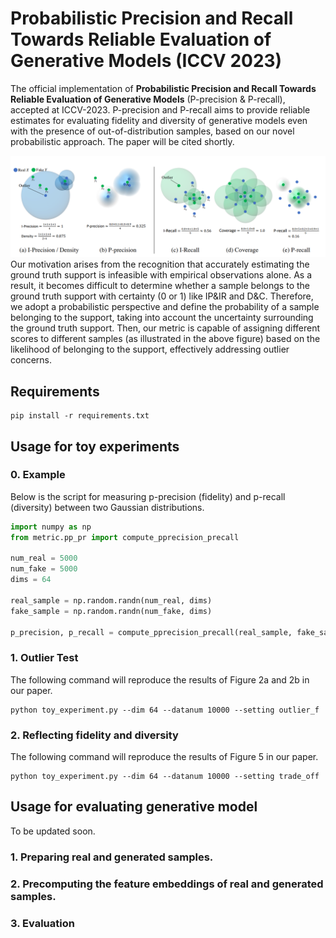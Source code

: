 # Probabilistic Precision and Recall Towards Reliable Evaluation of Generative Models (ICCV 2023)
The official implementation of **Probabilistic Precision and Recall Towards Reliable Evaluation of Generative Models** (P-precision & P-recall), accepted at ICCV-2023.
P-precision and P-recall aims to provide reliable estimates for evaluating fidelity and diversity of generative models even with the presence of out-of-distribution samples, based on our novel probabilistic approach.
The paper will be cited shortly.

![figure/image2.png](figure/image2.png)
Our motivation arises from the recognition that accurately estimating the ground truth support is infeasible with empirical observations alone. As a result, it becomes difficult to determine whether a sample belongs to the ground truth support with certainty (0 or 1) like IP&IR and D&C. Therefore, we adopt a probabilistic perspective and define the probability of a sample belonging to the support, taking into account the uncertainty surrounding the ground truth support. Then, our metric is capable of assigning different scores to different samples (as illustrated in the above figure) based on the likelihood of belonging to the support, effectively addressing outlier concerns.

## Requirements
```
pip install -r requirements.txt
```

## Usage for toy experiments

### 0. Example
Below is the script for measuring p-precision (fidelity) and p-recall (diversity) between two Gaussian distributions.
```python
import numpy as np
from metric.pp_pr import compute_pprecision_precall

num_real = 5000
num_fake = 5000
dims = 64

real_sample = np.random.randn(num_real, dims)
fake_sample = np.random.randn(num_fake, dims)

p_precision, p_recall = compute_pprecision_precall(real_sample, fake_sample)
```

### 1. Outlier Test
The following command will reproduce the results of Figure 2a and 2b in our paper.  
```
python toy_experiment.py --dim 64 --datanum 10000 --setting outlier_f
```

### 2. Reflecting fidelity and diversity
The following command will reproduce the results of Figure 5 in our paper.
```
python toy_experiment.py --dim 64 --datanum 10000 --setting trade_off
```

## Usage for evaluating generative model
To be updated soon.

### 1. Preparing real and generated samples.

### 2. Precomputing the feature embeddings of real and generated samples.

### 3. Evaluation
